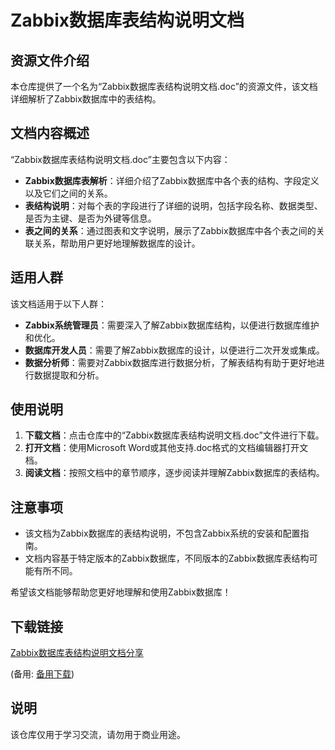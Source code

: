 # Zabbix数据库表结构说明文档

## 资源文件介绍

本仓库提供了一个名为“Zabbix数据库表结构说明文档.doc”的资源文件，该文档详细解析了Zabbix数据库中的表结构。

## 文档内容概述

“Zabbix数据库表结构说明文档.doc”主要包含以下内容：

- **Zabbix数据库表解析**：详细介绍了Zabbix数据库中各个表的结构、字段定义以及它们之间的关系。
- **表结构说明**：对每个表的字段进行了详细的说明，包括字段名称、数据类型、是否为主键、是否为外键等信息。
- **表之间的关系**：通过图表和文字说明，展示了Zabbix数据库中各个表之间的关联关系，帮助用户更好地理解数据库的设计。

## 适用人群

该文档适用于以下人群：

- **Zabbix系统管理员**：需要深入了解Zabbix数据库结构，以便进行数据库维护和优化。
- **数据库开发人员**：需要了解Zabbix数据库的设计，以便进行二次开发或集成。
- **数据分析师**：需要对Zabbix数据库进行数据分析，了解表结构有助于更好地进行数据提取和分析。

## 使用说明

1. **下载文档**：点击仓库中的“Zabbix数据库表结构说明文档.doc”文件进行下载。
2. **打开文档**：使用Microsoft Word或其他支持.doc格式的文档编辑器打开文档。
3. **阅读文档**：按照文档中的章节顺序，逐步阅读并理解Zabbix数据库的表结构。

## 注意事项

- 该文档为Zabbix数据库的表结构说明，不包含Zabbix系统的安装和配置指南。
- 文档内容基于特定版本的Zabbix数据库，不同版本的Zabbix数据库表结构可能有所不同。

希望该文档能够帮助您更好地理解和使用Zabbix数据库！

## 下载链接
[Zabbix数据库表结构说明文档分享](https://pan.quark.cn/s/b83d5c873d99) 

(备用: [备用下载](https://pan.baidu.com/s/1YpH46JEIaI8autcHMYTpuQ?pwd=1234))

## 说明

该仓库仅用于学习交流，请勿用于商业用途。
